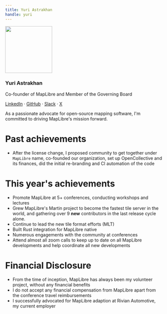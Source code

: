 ```yaml
---
title: Yuri Astrakhan
handle: yuri
---
```


<div class="text-center mb-5">
    <img
        src="https://avatars.githubusercontent.com/u/1641515?v=4"
        width="150"
        class="rounded-circle mt-3"
    />
    <h3 class="m-3">Yuri Astrakhan</h3>
    <p>Co-founder of MapLibre and Member of the Governing Board</p>
    <p><a href="https://www.linkedin.com/in/yurik/">LinkedIn</a> · <a href="https://github.com/nyurik">GitHub</a> · <a href="https://osmus.slack.com/team/UD83BMK5W">Slack</a> · <a href="https://twitter.com/nyuriks">X</a>
</div>

As a passionate advocate for open-source mapping software, I'm committed to driving MapLibre's mission forward.

# Past achievements
* After the license change, I proposed community to get together under `MapLibre` name, co-founded our organization, set up OpenCollective and its finances, did the initial re-branding and CI automation of the code

# This year's achievements
* Promote MapLibre at 5+ conferences, conducting workshops and lectures
* Grew MapLibre's Martin project to become the fastest tile server in the world, and gathering over 9 **new** contributors in the last release cycle alone.
* Continue to lead the new tile format efforts (MLT)
* Built Rust integration for MapLibre native
* Numerous engagements with the community at conferences
* Attend almost all zoom calls to keep up to date on all MapLibre developments and help coordinate all new developments

# Financial Disclosure
* From the time of inception, MapLibre has always been my volunteer project, without any financial benefits
* I do not accept any financial compensation from MapLibre apart from the conference travel reimbursements
* I successfully advocated for MapLibre adaption at Rivian Automotive, my current employer
